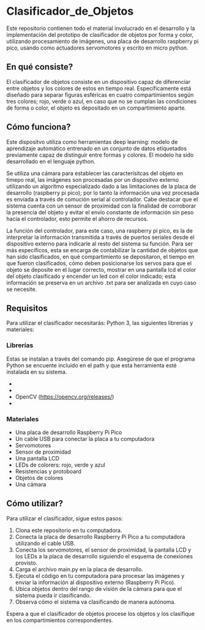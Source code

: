 # Clasificador_de_Objetos
Este repositorio contienen todo el material involucrado en el desarrollo y la implementación del prototipo de clasificador de objetos por forma y color, utilizando procesamiento de imágenes, una placa de desarrollo raspberry pi pico, usando como actuadores servomotores y escrito en micro python.

## En qué consiste?
El clasificador de objetos consiste en un dispositivo capaz de diferenciar entre objetos y los colores de estos en tiempo real. Específicamente está diseñado para separar figuras esféricas en cuatro compartimientos según tres colores; rojo, verde o azul, en caso que no se cumplan las condiciones de forma o color, el objeto es depositado en un compartimiento aparte.

## Cómo funciona?
Este dispositvo utiliza como herramientas deep learning: modelo de aprendizaje automático entrenado en un conjunto de datos etiquetados previamente capaz de distinguir entre formas y colores. El modelo ha sido desarrollado en el lenguaje python.

Se utiliza una cámara para establecer las caracterísitcas del objeto en timepo real, las imágenes son procesadas por un dispositvo externo utilizando un algoritmo especializado dado a las limitaciones de la placa de desarrollo (raspberry pi pico); por lo tanto la información una vez procesada es enviada a través de comución serial al controlador. Cabe destacar que el sistema cuenta con un sensor de proximidad con la finalidad de corroborar la presencia del objeto y evitar el envío constante de información sin peso hacia el controlador, esto permite el ahorro de recursos.

La función del controlador, para este caso, una raspberry pi pico, es la de interpretar la información transmitida a través de puertos  seriales desde el dispositivo externo para indicarle al resto del sistema su función. Para ser más específicos, esta se encarga de contabilizar la cantidad de objetos que han sido clasificados, en qué compartimiento se depositaron, el tiempo en que fueron clasificados, cómo deben posicionarse los servos para que el objeto se deposite en el lugar correcto, mostrar en una pantalla lcd el color del objeto clasificado y encender un led con el color indicado; esta información se preserva en un archivo .txt para ser analizada en cuyo caso se necesite. 

## Requisitos
Para utilizar el clasificador necesitarás: Python 3, las siguientes librerías y materiales:

### Librerías
Estas se instalan a través del comando pip. Asegúrese de que el programa Python se encuente incluido en el path y que esta herramienta esté instalada en su sistema.

- 
- 
- OpenCV (https://opencv.org/releases/)
- 

### Materiales
- Una placa de desarrollo Raspberry Pi Pico
- Un cable USB para conectar la placa a tu computadora
- Servomotores
- Sensor de proximidad 
- Una pantalla LCD 
- LEDs de colorers: rojo, verde y  azul
- Resistencias y protoboard
- Objetos de colores 
- Una cámara 

## Cómo utilizar?
Para utilizar el clasificador, sigue estos pasos:

1. Clona este repositorio en tu computadora.
2. Conecta la placa de desarrollo Raspberry Pi Pico a tu computadora utilizando el cable USB.
3. Conecta los servomotores, el sensor de proximidad, la pantalla LCD y los LEDs a la placa de desarrollo siguiendo el esquema de            conexiones provisto.
4. Carga el archivo main.py en la placa de desarrollo.
5. Ejecuta el código en tu computadora para procesar las imágenes y enviar la información al dispositivo externo (Raspberry Pi Pico).
6. Ubica objetos dentro del rango de visión de la cámara para que el sistema pueda ir clasificando.
7. Observa cómo el sistema va clasificando de manera autónoma.

Espera a que el clasificador de objetos procese los objetos y los clasifique en los compartimientos correspondientes.
